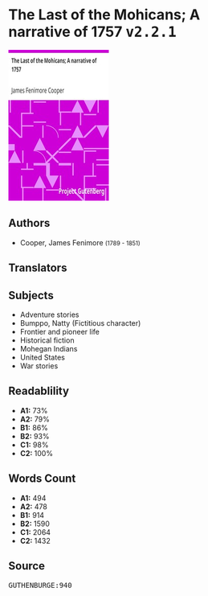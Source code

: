 # The Last of the Mohicans; A narrative of 1757 <kbd>v2.2.1</kbd>

![](./cover.medium.jpg "")

## Authors


 - Cooper, James Fenimore <small>(1789 - 1851)</small>

## Translators



## Subjects


 - Adventure stories
 - Bumppo, Natty (Fictitious character)
 - Frontier and pioneer life
 - Historical fiction
 - Mohegan Indians
 - United States
 - War stories

## Readablility


 - **A1:** 73%
 - **A2:** 79%
 - **B1:** 86%
 - **B2:** 93%
 - **C1:** 98%
 - **C2:** 100%

## Words Count


 - **A1:** 494
 - **A2:** 478
 - **B1:** 914
 - **B2:** 1590
 - **C1:** 2064
 - **C2:** 1432

## Source


<kbd>GUTHENBURGE:940</kbd>
